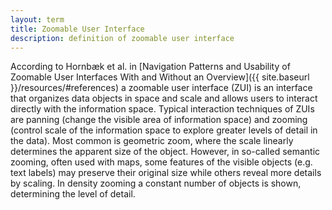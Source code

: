 ```yaml
---
layout: term
title: Zoomable User Interface
description: definition of zoomable user interface
---
```

According to Hornbæk et al. in [Navigation Patterns and Usability of Zoomable User Interfaces With and Without an Overview]({{ site.baseurl }}/resources/#references) a zoomable user interface (ZUI) is an interface that organizes data objects in space and scale and allows users to interact directly with the information space. Typical interaction techniques of ZUIs are panning (change the visible area of information space) and zooming (control scale of the information space to explore greater levels of detail in the data). Most common is geometric zoom, where the scale linearly determines the apparent size of the object. However, in so-called semantic zooming, often used with maps, some features of the visible objects (e.g. text labels) may preserve their original size while others reveal more details by scaling. In density zooming a constant number of objects is shown, determining the level of detail. 


